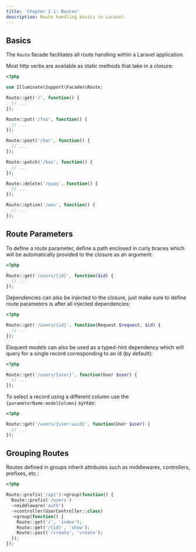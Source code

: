 ```yaml
---
title: 'Chapter 2.1: Routes'
description: Route handling basics in Laravel.
---
```


## Basics

The `Route` facade facilitates all route handling within a 
Laravel application.

Most http verbs are available as static methods that take in 
a closure:

```php
<?php

use Illuminate\Support\Facades\Route;

Route::get('/', function() {
  // ...
});

Route::put('/foo', function() {
  // ...
});

Route::post('/bar', function() {
  // ...
});

Route::patch('/baz', function() {
  // ...
});

Route::delete('/quas', function() {
  // ...
});

Route::option('/wex', function() {
  // ...
});
```

## Route Parameters

To define a route parameter, define a path enclosed in curly braces which will 
be automatically provided to the closure as an argument:

```php
<?php

Route::get('/users/{id}', function($id) {
  // ...
});
```

Dependencies can also be injected to the closure, just make sure to define route 
parameters is after all injected dependencies:

```php
<?php

Route::get('/users/{id}', function(Request $request, $id) {
  // ...
});
```

Eloquent models can also be used as a typed-hint dependency which will query for a 
single record corresponding to an id (by default):

```php
<?php

Route::get('/users/{user}', function(User $user) {
  // ...
});
```

To select a record using a different column use the `{parameterName:modelColumn}` 
syntax:

```php
<?php

Route::get('/users/{user:uuid}', function(User $user) {
  // ...
});
```

## Grouping Routes

Routes defined in groups inherit attributes such as middlewares, controllers, prefixes, etc.:

```php
<?php

Route::prefix('/api')->group(function() {
  Route::prefix('/users')
  ->middleware('auth')
  ->controller(UserController::class)
  ->group(function() {
    Route::get('/', 'index');
    Route::get('/{id}', 'show');
    Route::post('/create', 'create');
  });
});
```

